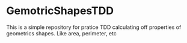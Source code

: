 # GemotricShapesTDD
This is a simple repository for pratice TDD  calculating off properties of  geometrics shapes. Like area, perimeter, etc
